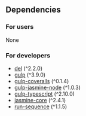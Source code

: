 ## Dependencies
### For users
None

### For developers
* [del](https://www.npmjs.com/package/del) (^2.2.0)
* [gulp](https://www.npmjs.com/package/gulp) (^3.9.0)
* [gulp-coveralls](https://www.npmjs.com/package/gulp-coveralls) (^0.1.4)
* [gulp-jasmine-node](https://www.npmjs.com/package/gulp-jasmine-node) (^1.0.3)
* [gulp-typescript](https://www.npmjs.com/package/gulp-typescript) (^2.10.0)
* [jasmine-core](https://www.npmjs.com/package/jasmine-core) (^2.4.1)
* [run-sequence](https://www.npmjs.com/package/run-sequence) (^1.1.5)


